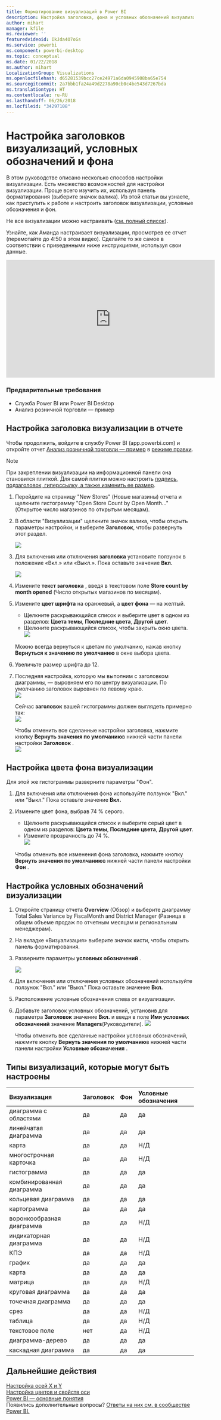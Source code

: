 ```yaml
---
title: Форматирование визуализаций в Power BI
description: Настройка заголовка, фона и условных обозначений визуализации
author: mihart
manager: kfile
ms.reviewer: ''
featuredvideoid: IkJda4O7oGs
ms.service: powerbi
ms.component: powerbi-desktop
ms.topic: conceptual
ms.date: 01/22/2018
ms.author: mihart
LocalizationGroup: Visualizations
ms.openlocfilehash: d65281539bcc27ce24971a6da0945908ba65e754
ms.sourcegitcommit: 2a7bbb1fa24a49d2278a90cb0c4be543d7267bda
ms.translationtype: HT
ms.contentlocale: ru-RU
ms.lasthandoff: 06/26/2018
ms.locfileid: "34297108"
---
```

# <a name="customize-visualization-titles-legends-and-backgrounds"></a>Настройка заголовков визуализаций, условных обозначений и фона
В этом руководстве описано несколько способов настройки визуализации.   Есть множество возможностей для настройки визуализации. Проще всего изучить их, используя панель форматирования (выберите значок валика).  Из этой статьи вы узнаете, как приступить к работе и настроить заголовок визуализации, условные обозначения и фон.  

Не все визуализации можно настраивать ([см. полный список](#list)).  

Узнайте, как Аманда настраивает визуализации, просмотрев ее отчет (перемотайте до 4:50 в этом видео). Сделайте то же самое в соответствии с приведенными ниже инструкциями, используя свои данные.

<iframe width="560" height="315" src="https://www.youtube.com/embed/IkJda4O7oGs" frameborder="0" allowfullscreen></iframe>

### <a name="prerequisites"></a>Предварительные требования
- Служба Power BI или Power BI Desktop
- Анализ розничной торговли — пример

## <a name="customize-visualization-titles-in-reports"></a>Настройка заголовка визуализации в отчете
Чтобы продолжить, войдите в службу Power BI (app.powerbi.com) и откройте отчет [Анализ розничной торговли — пример](sample-datasets.md) в [режиме правки](service-interact-with-a-report-in-editing-view.md).

> [!NOTE]
> При закреплении визуализации на информационной панели она становится плиткой.  Для самой плитки можно настроить [подпись, подзаголовок, гиперссылку, а также изменить ее размер](service-dashboard-edit-tile.md).
> 
> 

1. Перейдите на страницу "New Stores" (Новые магазины) отчета и щелкните гистограмму "Open Store Count by Open Month..." (Открытое число магазинов по открытым месяцам).
2. В области "Визуализации" щелкните значок валика, чтобы открыть параметры настройки,  и выберите **Заголовок**, чтобы развернуть этот раздел.  
   
   ![](media/power-bi-visualization-customize-title-background-and-legend/power-bi-formatting-menu.png)
3. Для включения или отключения  **заголовка** установите ползунок в положение «Вкл.» или «Выкл.». Пока оставьте значение **Вкл.**  
   
   ![](media/power-bi-visualization-customize-title-background-and-legend/onoffslider.png)
4. Измените **текст заголовка** , введя в текстовом поле **Store count by month opened** (Число открытых магазинов по месяцам).  
5. Измените **цвет шрифта** на оранжевый, а **цвет фона** — на желтый.
   
   * Щелкните раскрывающийся список и выберите цвет в одном из разделов: **Цвета темы**, **Последние цвета**, **Другой цвет**.
   * Щелкните раскрывающийся список, чтобы закрыть окно цвета.  
     ![](media/power-bi-visualization-customize-title-background-and-legend/customizecolorpicker.png)
   
   Можно всегда вернуться к цветам по умолчанию, нажав кнопку **Вернуться к значению по умолчанию** в окне выбора цвета.
6. Увеличьте размер шрифта до 12.
7. Последняя настройка, которую мы выполним с заголовком диаграммы, — выровняем его по центру визуализации. По умолчанию заголовок выровнен по левому краю.  
   ![](media/power-bi-visualization-customize-title-background-and-legend/customizealign.png)
   
    Сейчас **заголовок** вашей гистограммы должен выглядеть примерно так:  
    ![](media/power-bi-visualization-customize-title-background-and-legend/tutorialprogress1.png)
   
    Чтобы отменить все сделанные настройки заголовка, нажмите кнопку **Вернуть значения по умолчанию**в нижней части панели настройки **Заголовок** .  
    ![](media/power-bi-visualization-customize-title-background-and-legend/revertall.png)

## <a name="customize-visualization-backgrounds"></a>Настройка цвета фона визуализации
Для этой же гистограммы разверните параметры "Фон".

1. Для включения или отключения фона используйте ползунок "Вкл." или "Выкл." Пока оставьте значение **Вкл.**
2. Измените цвет фона, выбрав 74 % серого.
   
   * Щелкните раскрывающийся список и выберите серый цвет в одном из разделов: **Цвета темы**, **Последние цвета**, **Другой цвет**.
   * Измените прозрачность до 74 %.   
     ![](media/power-bi-visualization-customize-title-background-and-legend/power-bi-customize-background.png)
   
   Чтобы отменить все изменения фона заголовка, нажмите кнопку **Вернуть значения по умолчанию**в нижней части панели настройки **Фон** .

## <a name="customize-visualization-legends"></a>Настройка условных обозначений визуализации
1. Откройте страницу отчета **Overview** (Обзор) и выберите диаграмму Total Sales Variance by FiscalMonth and District Manager (Разница в общем объеме продаж по отчетным месяцам и региональным менеджерам).
2. На вкладке «Визуализация» выберите значок кисти, чтобы открыть панель форматирования.  
3. Разверните параметры **условных обозначений** .
   
      ![](media/power-bi-visualization-customize-title-background-and-legend/legend.png)
4. Для включения или отключения условных обозначений используйте ползунок "Вкл." или "Выкл." Пока оставьте значение **Вкл.**
5. Расположение условные обозначения слева от визуализации.    
6. Добавьте заголовок условных обозначений, установив для параметра **Заголовок** значение **Вкл.** и введя в поле **Имя условных обозначений** значение **Managers**(Руководители).
   ![](media/power-bi-visualization-customize-title-background-and-legend/legend-move.png)
   
   Чтобы отменить все сделанные настройки условных обозначений, нажмите кнопку **Вернуть значения по умолчанию**в нижней части панели настройки **Условные обозначения** .

<a name="list"></a>

## <a name="visualization-types-that-can-be-customized"></a>Типы визуализаций, которые могут быть настроены
| Визуализация | Заголовок | Фон | Условные обозначения |
|:--- |:--- |:--- |:--- |
| диаграмма с областями |да |да |да |
| линейчатая диаграмма |да |да |да |
| карта |да |да |Н/Д |
| многострочная карточка |да |да |Н/Д |
| гистограмма |да |да |да |
| комбинированная диаграмма |да |да |да |
| кольцевая диаграмма |да |да |да |
| картограмма |да |да |да |
| воронкообразная диаграмма |да |да |Н/Д |
| индикаторная диаграмма |да |да |Н/Д |
| КПЭ |да |да |Н/Д |
| график |да |да |да |
| карта |да |да |да |
| матрица |да |да |Н/Д |
| круговая диаграмма |да |да |да |
| точечная диаграмма |да |да |да |
| срез |да |да |Н/Д |
| таблица |да |да |Н/Д |
| текстовое поле |нет |да |Н/Д |
| диаграмма-дерево |да |да |да |
| каскадная диаграмма |да |да |да |

## <a name="next-steps"></a>Дальнейшие действия
[Настройка осей X и Y](power-bi-visualization-customize-x-axis-and-y-axis.md)  
[Настройка цветов и свойств оси](service-getting-started-with-color-formatting-and-axis-properties.md)  
[Power BI — основные понятия](service-basic-concepts.md)  
Появились дополнительные вопросы? [Ответы на них см. в сообществе Power BI.](http://community.powerbi.com/)

